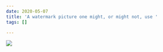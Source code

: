 ```yaml
---
date: 2020-05-07
title: 'A watermark picture one might, or might not, use '
tags: []

---
```

![](/images/weather_gizmo_watermark.png)